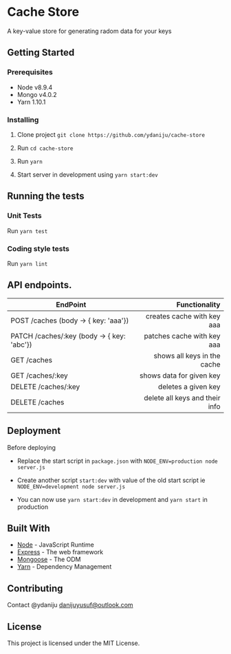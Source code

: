 # Cache Store

A key-value store for generating radom data for your keys

## Getting Started

### Prerequisites

- Node v8.9.4
- Mongo v4.0.2
- Yarn 1.10.1

### Installing

1. Clone project  `git clone https://github.com/ydaniju/cache-store`

2. Run `cd cache-store`

3. Run `yarn`

4. Start server in development using `yarn start:dev`

## Running the tests

### Unit Tests

Run `yarn test`

### Coding style tests

Run `yarn lint`

## API endpoints.

| EndPoint                                			|   Functionality                      |
| --------------------------------------------- | ------------------------------------:|
| POST /caches (body -> { key: 'aaa'})    			| creates cache with key aaa           |
| PATCH /caches/:key (body -> { key: 'abc'})    | patches cache with key aaa           |
| GET /caches                             			| shows all keys in the cache          |
| GET /caches/:key                        			| shows data for given key             |
| DELETE /caches/:key                     			| deletes a given key                  |
| DELETE /caches            										| delete all keys and their info       |

## Deployment

Before deploying

- Replace the start script in `package.json` with `NODE_ENV=production node server.js`

- Create another script `start:dev` with value of the old start script ie `NODE_ENV=development node server.js`

- You can now use `yarn start:dev` in development and `yarn start` in production

## Built With

* [Node](https://nodejs.org/) - JavaScript Runtime
* [Express](https://expressjs.com/) - The web framework
* [Mongoose](https://mongoosejs.com/) - The ODM
* [Yarn](https://yarnpkg.com/) - Dependency Management

## Contributing

Contact @ydaniju <danijuyusuf@outlook.com>

## License

This project is licensed under the MIT License.
